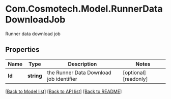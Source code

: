 # Com.Cosmotech.Model.RunnerDataDownloadJob
Runner data download job

## Properties

Name | Type | Description | Notes
------------ | ------------- | ------------- | -------------
**Id** | **string** | the Runner Data Download job identifier | [optional] [readonly] 

[[Back to Model list]](../README.md#documentation-for-models) [[Back to API list]](../README.md#documentation-for-api-endpoints) [[Back to README]](../README.md)

